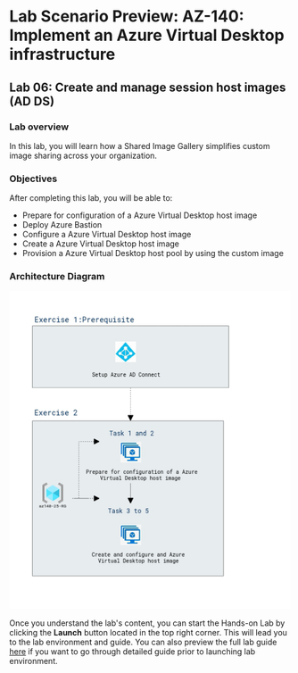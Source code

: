 # Lab Scenario Preview: AZ-140: Implement an Azure Virtual Desktop infrastructure

## Lab 06: Create and manage session host images (AD DS)

### Lab overview

In this lab, you will learn how a Shared Image Gallery simplifies custom image sharing across your organization.

### Objectives
  
After completing this lab, you will be able to:

- Prepare for configuration of a Azure Virtual Desktop host image
- Deploy Azure Bastion
- Configure a Azure Virtual Desktop host image
- Create a Azure Virtual Desktop host image
- Provision a Azure Virtual Desktop host pool by using the custom image
  
### Architecture Diagram

   ![](media/az-140-mod6.png)

Once you understand the lab's content, you can start the Hands-on Lab by clicking the **Launch** button located in the top right corner. This will lead you to the lab environment and guide. You can also preview the full lab guide [here](https://experience.cloudlabs.ai/#/labguidepreview/82428b09-24a7-424e-8069-6049ecb6b4b5) if you want to go through detailed guide prior to launching lab environment.  